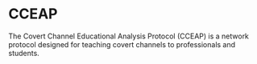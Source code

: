 # CCEAP
The Covert Channel Educational Analysis Protocol (CCEAP) is a network protocol designed for teaching covert channels to professionals and students.
